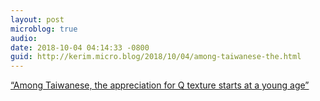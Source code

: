 ```yaml
---
layout: post
microblog: true
audio: 
date: 2018-10-04 04:14:33 -0800
guid: http://kerim.micro.blog/2018/10/04/among-taiwanese-the.html
---
```

[“Among Taiwanese, the appreciation for Q texture starts at a young age”](https://www.nytimes.com/2018/10/04/world/asia/taiwan-food-q-texture.html)
